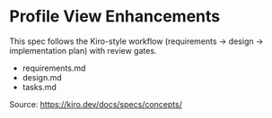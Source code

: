 # Profile View Enhancements

This spec follows the Kiro-style workflow (requirements → design → implementation plan) with review gates.

- requirements.md
- design.md
- tasks.md

Source: https://kiro.dev/docs/specs/concepts/



